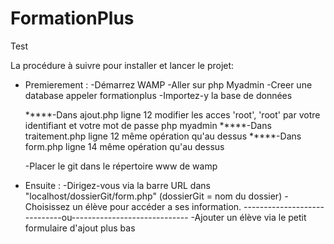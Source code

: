 # FormationPlus
Test

La procédure à suivre pour installer et lancer le
projet:

- Premierement :
    -Démarrez WAMP
    -Aller sur php Myadmin
    -Creer une database appeler formationplus
    -Importez-y la base de données

    *****-Dans ajout.php ligne 12 modifier les acces 'root', 'root' par votre identifiant et votre mot de passe php myadmin
    *****-Dans traitement.php ligne 12 même opération qu'au dessus
    *****-Dans form.php ligne 14 même opération qu'au dessus

    -Placer le git dans le répertoire www de wamp
- Ensuite :
    -Dirigez-vous via la barre URL dans "localhost/dossierGit/form.php"
        (dossierGit = nom du dossier)
    -Choisissez un élève pour accéder a ses information.
        -----------------------------ou-----------------------------
    -Ajouter un élève via le petit formulaire d'ajout plus bas